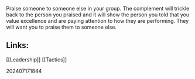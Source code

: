 Praise someone to someone else in your group. The complement will trickle back to the person you praised and it will show the person you told that you value excellence and are paying attention to how they are performing.  They will want you to praise them to someone else.  


## Links: 
[[Leadership]]
[[Tactics]]

202407171844
